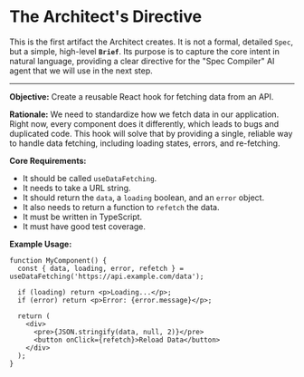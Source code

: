 # The Architect's Directive
This is the first artifact the Architect creates. It is not a formal, detailed `Spec`, but a simple, high-level **`Brief`**. Its purpose is to capture the core intent in natural language, providing a clear directive for the "Spec Compiler" AI agent that we will use in the next step.

---

**Objective:** Create a reusable React hook for fetching data from an API.

**Rationale:** We need to standardize how we fetch data in our application. Right now, every component does it differently, which leads to bugs and duplicated code. This hook will solve that by providing a single, reliable way to handle data fetching, including loading states, errors, and re-fetching.

**Core Requirements:**
- It should be called `useDataFetching`.
- It needs to take a URL string.
- It should return the `data`, a `loading` boolean, and an `error` object.
- It also needs to return a function to `refetch` the data.
- It must be written in TypeScript.
- It must have good test coverage.

**Example Usage:**

```tsx
function MyComponent() {
  const { data, loading, error, refetch } = useDataFetching('https://api.example.com/data');

  if (loading) return <p>Loading...</p>;
  if (error) return <p>Error: {error.message}</p>;

  return (
    <div>
      <pre>{JSON.stringify(data, null, 2)}</pre>
      <button onClick={refetch}>Reload Data</button>
    </div>
  );
}
```

